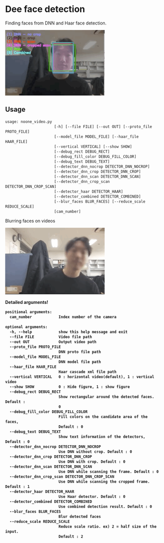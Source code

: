# Dee face detection
Finding faces from DNN and Haar face detection. <br />

<img src="intro01.gif" >


## Usage
    usage: noone_video.py 
                          [-h] [--file FILE] [--out OUT] [--proto_file PROTO_FILE]
                          [--model_file MODEL_FILE] [--haar_file HAAR_FILE]
                          [--vertical VERTICAL] [--show SHOW]
                          [--debug_rect DEBUG_RECT]
                          [--debug_fill_color DEBUG_FILL_COLOR]
                          [--debug_text DEBUG_TEXT]
                          [--detector_dnn_nocrop DETECTOR_DNN_NOCROP]
                          [--detector_dnn_crop DETECTOR_DNN_CROP]
                          [--detector_dnn_scan DETECTOR_DNN_SCAN]
                          [--detector_dnn_crop_scan DETECTOR_DNN_CROP_SCAN]
                          [--detector_haar DETECTOR_HAAR]
                          [--detector_combined DETECTOR_COMBINED]
                          [--blur_faces BLUR_FACES] [--reduce_scale REDUCE_SCALE]
                          [cam_number]


Blurring faces on videos <br />

<img src="intro02.gif">


<b>Detailed arguments!<b/>
    
    positional arguments:
      cam_number            Index number of the camera
    
    optional arguments:
      -h, --help            show this help message and exit
      --file FILE           Video file path
      --out OUT             Output video path
      --proto_file PROTO_FILE
                            DNN proto file path
      --model_file MODEL_FILE
                            DNN model file path
      --haar_file HAAR_FILE
                            Haar cascade xml file path
      --vertical VERTICAL   0 : horizontal video(default), 1 : vertical video
      --show SHOW           0 : Hide figure, 1 : show figure
      --debug_rect DEBUG_RECT
                            Show rectangular around the detected faces. Default :
                            0
      --debug_fill_color DEBUG_FILL_COLOR
                            Fill colors on the candidate area of the faces,
                            Default : 0
      --debug_text DEBUG_TEXT
                            Show text information of the detectors, Default : 0
      --detector_dnn_nocrop DETECTOR_DNN_NOCROP
                            Use DNN without crop. Default : 0
      --detector_dnn_crop DETECTOR_DNN_CROP
                            Use DNN with crop. Default : 0
      --detector_dnn_scan DETECTOR_DNN_SCAN
                            Use DNN while scanning the frame. Default : 0
      --detector_dnn_crop_scan DETECTOR_DNN_CROP_SCAN
                            Use DNN while scanning the cropped frame. Default : 1
      --detector_haar DETECTOR_HAAR
                            Use Haar detector. Default : 0
      --detector_combined DETECTOR_COMBINED
                            Use combined detection result. Default : 0
      --blur_faces BLUR_FACES
                            Blur detected faces
      --reduce_scale REDUCE_SCALE
                            Reduce scale ratio. ex) 2 = half size of the input.
                            Default : 2
                            
